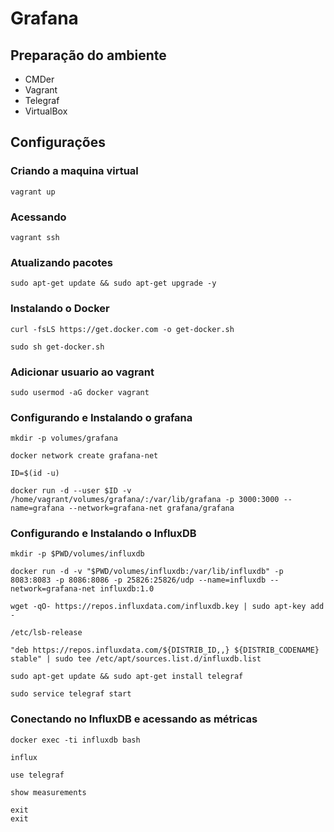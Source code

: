 # Grafana

## Preparação do ambiente

- CMDer
- Vagrant
- Telegraf
- VirtualBox

## Configurações

### Criando a maquina virtual

```script
vagrant up
```

### Acessando

```script
vagrant ssh
```
 
### Atualizando pacotes

```script
sudo apt-get update && sudo apt-get upgrade -y
```

### Instalando o Docker

```script
curl -fsLS https://get.docker.com -o get-docker.sh

sudo sh get-docker.sh
```

### Adicionar usuario ao vagrant

```script
sudo usermod -aG docker vagrant
```

### Configurando e Instalando o grafana

```script
mkdir -p volumes/grafana

docker network create grafana-net

ID=$(id -u)

docker run -d --user $ID -v /home/vagrant/volumes/grafana/:/var/lib/grafana -p 3000:3000 --name=grafana --network=grafana-net grafana/grafana
```

### Configurando e Instalando o InfluxDB

```script
mkdir -p $PWD/volumes/influxdb

docker run -d -v "$PWD/volumes/influxdb:/var/lib/influxdb" -p 8083:8083 -p 8086:8086 -p 25826:25826/udp --name=influxdb --network=grafana-net influxdb:1.0

wget -qO- https://repos.influxdata.com/influxdb.key | sudo apt-key add -

/etc/lsb-release

"deb https://repos.influxdata.com/${DISTRIB_ID,,} ${DISTRIB_CODENAME} stable" | sudo tee /etc/apt/sources.list.d/influxdb.list

sudo apt-get update && sudo apt-get install telegraf

sudo service telegraf start
```

### Conectando no InfluxDB e acessando as métricas

```script
docker exec -ti influxdb bash

influx

use telegraf

show measurements

exit
exit
```


